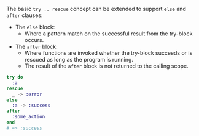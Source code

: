 The basic `try .. rescue` concept can be extended to support `else` and `after` clauses:

- The `else` block:
  - Where a pattern match on the successful result from the try-block occurs.
- The `after` block:
  - Where functions are invoked whether the try-block succeeds or is rescued as long as the program is running.
  - The result of the `after` block is not returned to the calling scope.

```elixir
try do
  :a
rescue
  _ -> :error
else
  :a -> :success
after
  :some_action
end
# => :success
```
